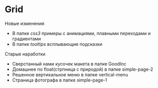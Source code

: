 # Grid

Новые изменения
  * В папке *css3* примеры с анимациями, плавными переходами и градиентами
  * В папке *tooltips* всплывающие подсказки

Старые наработки
  * Сверстанный нами кусочек макета в папке GoodInc
  * Домашнее по float(стрпница с природой) в папке simple-page-2
  * Решенное вертикальное меню в папке vertical-menu
  * Страница фотографа в папке simple-page-1